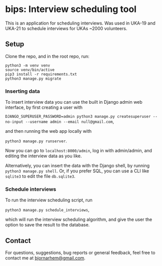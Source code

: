 # bips: Interview scheduling tool

This is an application for scheduling interviews. Was used in UKA-19 and UKA-21 to schedule interviews for UKAs ~2000 volunteers.

## Setup

Clone the repo, and in the root repo, run:

```
python3 -m venv venv
source venv/bin/active
pip3 install -r requirements.txt
python3 manage.py migrate
```

### Inserting data

To insert interview data you can use the built in Django admin web interface, by first creating a user with

`DJANGO_SUPERUSER_PASSWORD=admin python3 manage.py createsuperuser --no-input --username admin --email null@gmail.com`,

and then running the web app locally with

`python3 manage.py runserver`.

Now you can go to `localhost:8000/admin`, log in with admin/admin, and editing the interview data as you like.

Alternatively, you can insert the data with the Django shell, by running `python3 manage.py shell`. Or, if you prefer SQL, you can use a CLI like `sqlite3` to edit the file `db.sqlite3`.

### Schedule interviews

To run the interview scheduling script, run

`python3 manage.py schedule_interviews`,

which will run the interview scheduling algorithm, and give the user the option to save the result to the database.

## Contact

For questions, suggestions, bug reports or general feedback, feel free to contact me at bjornarhem@gmail.com.
